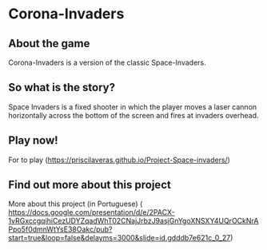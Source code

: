# Corona-Invaders

## About the game 

Corona-Invaders is a version of the classic Space-Invaders. 

## So what is the story?
Space Invaders is a fixed shooter in which the player moves a laser cannon horizontally across the bottom of the screen and fires at invaders overhead.

## Play now!
For to play (https://priscilaveras.github.io/Project-Space-invaders/)


## Find out more about this project
More about this project (in Portuguese) ( https://docs.google.com/presentation/d/e/2PACX-1vRGxccgqihiCezUDYZqadWhT02CNajJrbzJ9asjGnYgoXNSXY4UQrOCkNrAPpo5f0dmnWtYsE38Oakc/pub?start=true&loop=false&delayms=3000&slide=id.gdddb7e621c_0_27)
